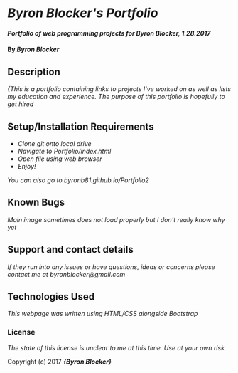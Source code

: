 # _Byron Blocker's Portfolio_

#### _Portfolio of web programming projects for Byron Blocker, 1.28.2017_

#### By _**Byron Blocker**_

## Description

_{This is a portfolio containing links to projects I've worked on as well as lists my education and experience. The purpose of this portfolio is hopefully to get hired_

## Setup/Installation Requirements

* _Clone git onto local drive_
* _Navigate to Portfolio/index.html_
* _Open file using web browser_
* _Enjoy!_

_You can also go to byronb81.github.io/Portfolio2_

## Known Bugs

_Main image sometimes does not load properly but I don't really know why yet_

## Support and contact details

_If they run into any issues or have questions, ideas or concerns please contact me at byronblocker@gmail.com_

## Technologies Used

_This webpage was written using HTML/CSS alongside Bootstrap_

### License

*The state of this license is unclear to me at this time. Use at your own risk*

Copyright (c) 2017 **_{Byron Blocker}_**

